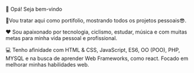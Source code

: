 
🤟 Opá! Seja bem-vindo

📜Vou tratar aqui como portifolio, mostrando todos os projetos pessoais😎.

❤ Sou apaixonado por tecnologia, ciclismo, estudar, música e com muitas metas para minha vida pessoal e profissional.

💻 Tenho afinidade com  HTML & CSS, JavaScript, ES6, OO (POO), PHP, MYSQL e na busca de aprender Web Frameworks, como react. Focado em melhorar minhas habilidades web.
